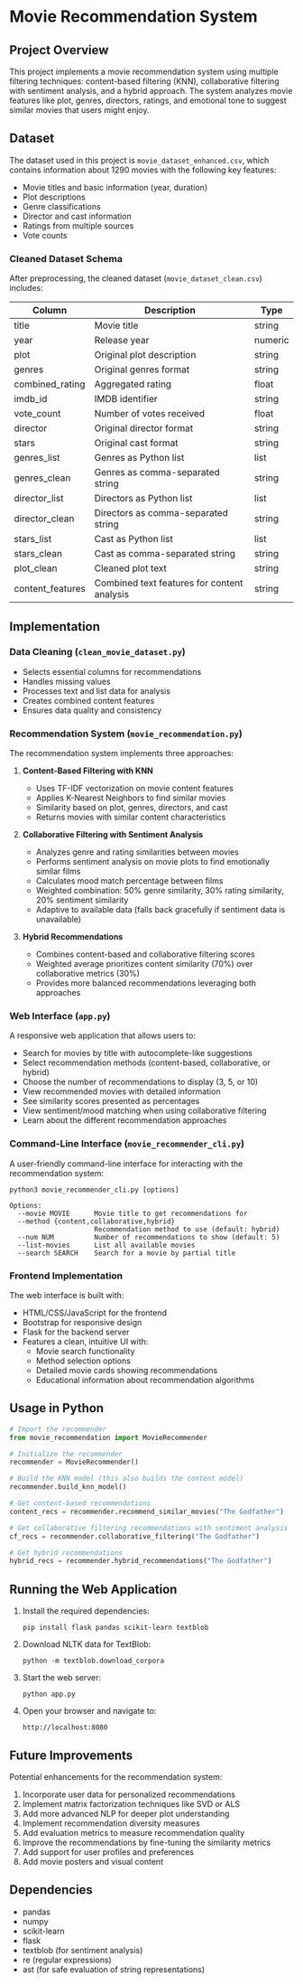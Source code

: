 # Movie Recommendation System

## Project Overview
This project implements a movie recommendation system using multiple filtering techniques: content-based filtering (KNN), collaborative filtering with sentiment analysis, and a hybrid approach. The system analyzes movie features like plot, genres, directors, ratings, and emotional tone to suggest similar movies that users might enjoy.

## Dataset

The dataset used in this project is `movie_dataset_enhanced.csv`, which contains information about 1290 movies with the following key features:
- Movie titles and basic information (year, duration)
- Plot descriptions
- Genre classifications
- Director and cast information
- Ratings from multiple sources
- Vote counts

### Cleaned Dataset Schema
After preprocessing, the cleaned dataset (`movie_dataset_clean.csv`) includes:

| Column | Description | Type |
|--------|-------------|------|
| title | Movie title | string |
| year | Release year | numeric |
| plot | Original plot description | string |
| genres | Original genres format | string |
| combined_rating | Aggregated rating | float |
| imdb_id | IMDB identifier | string |
| vote_count | Number of votes received | float |
| director | Original director format | string |
| stars | Original cast format | string |
| genres_list | Genres as Python list | list |
| genres_clean | Genres as comma-separated string | string |
| director_list | Directors as Python list | list |
| director_clean | Directors as comma-separated string | string |
| stars_list | Cast as Python list | list |
| stars_clean | Cast as comma-separated string | string |
| plot_clean | Cleaned plot text | string |
| content_features | Combined text features for content analysis | string |

## Implementation

### Data Cleaning (`clean_movie_dataset.py`)
- Selects essential columns for recommendations
- Handles missing values
- Processes text and list data for analysis
- Creates combined content features
- Ensures data quality and consistency

### Recommendation System (`movie_recommendation.py`)
The recommendation system implements three approaches:

1. **Content-Based Filtering with KNN**
   - Uses TF-IDF vectorization on movie content features
   - Applies K-Nearest Neighbors to find similar movies
   - Similarity based on plot, genres, directors, and cast
   - Returns movies with similar content characteristics

2. **Collaborative Filtering with Sentiment Analysis**
   - Analyzes genre and rating similarities between movies
   - Performs sentiment analysis on movie plots to find emotionally similar films
   - Calculates mood match percentage between films
   - Weighted combination: 50% genre similarity, 30% rating similarity, 20% sentiment similarity
   - Adaptive to available data (falls back gracefully if sentiment data is unavailable)

3. **Hybrid Recommendations**
   - Combines content-based and collaborative filtering scores
   - Weighted average prioritizes content similarity (70%) over collaborative metrics (30%)
   - Provides more balanced recommendations leveraging both approaches

### Web Interface (`app.py`)
A responsive web application that allows users to:
- Search for movies by title with autocomplete-like suggestions
- Select recommendation methods (content-based, collaborative, or hybrid)
- Choose the number of recommendations to display (3, 5, or 10)
- View recommended movies with detailed information
- See similarity scores presented as percentages
- View sentiment/mood matching when using collaborative filtering
- Learn about the different recommendation approaches

### Command-Line Interface (`movie_recommender_cli.py`)
A user-friendly command-line interface for interacting with the recommendation system:

```
python3 movie_recommender_cli.py [options]

Options:
  --movie MOVIE      Movie title to get recommendations for
  --method {content,collaborative,hybrid}
                     Recommendation method to use (default: hybrid)
  --num NUM          Number of recommendations to show (default: 5)
  --list-movies      List all available movies
  --search SEARCH    Search for a movie by partial title
```

### Frontend Implementation
The web interface is built with:
- HTML/CSS/JavaScript for the frontend
- Bootstrap for responsive design
- Flask for the backend server
- Features a clean, intuitive UI with:
  - Movie search functionality
  - Method selection options
  - Detailed movie cards showing recommendations
  - Educational information about recommendation algorithms

## Usage in Python

```python
# Import the recommender
from movie_recommendation import MovieRecommender

# Initialize the recommender
recommender = MovieRecommender()

# Build the KNN model (this also builds the content model)
recommender.build_knn_model()

# Get content-based recommendations
content_recs = recommender.recommend_similar_movies("The Godfather")

# Get collaborative filtering recommendations with sentiment analysis
cf_recs = recommender.collaborative_filtering("The Godfather")

# Get hybrid recommendations
hybrid_recs = recommender.hybrid_recommendations("The Godfather")
```

## Running the Web Application

1. Install the required dependencies:
   ```
   pip install flask pandas scikit-learn textblob
   ```

2. Download NLTK data for TextBlob:
   ```
   python -m textblob.download_corpora
   ```

3. Start the web server:
   ```
   python app.py
   ```

4. Open your browser and navigate to:
   ```
   http://localhost:8080
   ```

## Future Improvements

Potential enhancements for the recommendation system:
1. Incorporate user data for personalized recommendations
2. Implement matrix factorization techniques like SVD or ALS
3. Add more advanced NLP for deeper plot understanding
4. Implement recommendation diversity measures
5. Add evaluation metrics to measure recommendation quality
6. Improve the recommendations by fine-tuning the similarity metrics
7. Add support for user profiles and preferences
8. Add movie posters and visual content

## Dependencies
- pandas
- numpy
- scikit-learn
- flask
- textblob (for sentiment analysis)
- re (regular expressions)
- ast (for safe evaluation of string representations)
